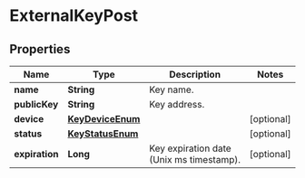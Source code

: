 
# ExternalKeyPost

## Properties
Name | Type | Description | Notes
------------ | ------------- | ------------- | -------------
**name** | **String** | Key name. | 
**publicKey** | **String** | Key address. | 
**device** | [**KeyDeviceEnum**](KeyDeviceEnum.md) |  |  [optional]
**status** | [**KeyStatusEnum**](KeyStatusEnum.md) |  |  [optional]
**expiration** | **Long** | Key expiration date (Unix ms timestamp).  |  [optional]



